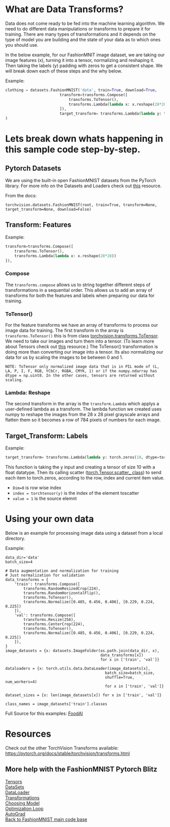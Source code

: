 # What are Data Transforms?

Data does not come ready to be fed into the machine learning algorithm. We need to do different data manipulations or transforms to prepare it for training. There are many types of transformations and it depends on the type of model you are building and the state of your data as to which ones you should use. 

In the below example, for our FashionMNIT image dataset, we are taking our image features (x), turning it into a tensor, normalizing and reshaping it. Then taking the labels (y) padding with zeros to get a consistent shape. We will break down each of these steps and the why below.

Example:

```python
clothing = datasets.FashionMNIST('data', train=True, download=True,
                        transform=transforms.Compose([
                            transforms.ToTensor(),
                            transforms.Lambda(lambda x: x.reshape(28*28))
                        ]),
                        target_transform= transforms.Lambda(lambda y: torch.zeros(10, dtype=torch.float).scatter_(dim=0, index=torch.tensor(y), value=1))
)
```

# Lets break down whats happening in this sample code step-by-step.

## Pytorch Datasets
<!--TODO link to Ari' Dataset info-->
We are using the built-in open FashionMNIST datasets from the PyTorch library. For more info on the Datasets and Loaders check out [this]() resource.

From the docs:
```
torchvision.datasets.FashionMNIST(root, train=True, transform=None, target_transform=None, download=False)
```

## Transform: Features

Example:
```python
transform=transforms.Compose([
    transforms.ToTensor(),
    transforms.Lambda(lambda x: x.reshape(28*28))
]),
```

### Compose
The `transforms.compose` allows us to string together different steps of transformations in a sequential order. This allows us to add an array of transforms for both the features and labels when preparing our data for training.

### ToTensor() 
For the feature transforms we have an array of transforms to process our image data for training. The first transform in the array is `transforms.ToTensor()` this is from class [torchvision.transforms.ToTensor](https://pytorch.org/docs/stable/torchvision/transforms.html#torchvision.transforms.ToTensor). We need to take our images and turn them into a tensor. (To learn more about Tensors check out [this]() resource.) The ToTensor() transformation is doing more than converting our image into a tensor. Its also normalizing our data for us by scaling the images to be between 0 and 1.

```
NOTE: ToTensor only normalized image data that is in PIL mode of (L, LA, P, I, F, RGB, YCbCr, RGBA, CMYK, 1) or if the numpy.ndarray has dtype = np.uint8. In the other cases, tensors are returned without scaling.
```


### Lambda: Reshape

The second transform in the array is the `transform.Lambda` which applys a user-defined lambda as a transform. The lambda function we created uses numpy to reshape the images from the 28 x 28 pixel grayscale arrays and flatten them so it becomes a row of 784 pixels of numbers for each image. 

## Target_Transform: Labels
Example:
```python
target_transform= transforms.Lambda(lambda y: torch.zeros(10, dtype=torchfloat).scatter_(dim=0, index=torchtensor(y), value=1))
```
This function is taking the y input and creating a tensor of size 10 with a float datatype. Then its calling scatter ([torch.Tensor.scatter_ class](https://pytorch.org/docs/stable/tensors.html#torch.Tensor.scatter_)) to send each item to torch.zeros, according to the row, index and current item value.
* `Dim=0` is row wise index
* `index = torchtensor(y)` is the index of the element toscatter
* `value = 1` is the source elemnt


# Using your own data 
Below is an example for processing image data using a dataset from a local directory.

Example:

```
data_dir='data'
batch_size=4

# Data augmentation and normalization for training
# Just normalization for validation
data_transforms = {
    'train': transforms.Compose([
        transforms.RandomResizedCrop(224),
        transforms.RandomHorizontalFlip(),
        transforms.ToTensor(),
        transforms.Normalize([0.485, 0.456, 0.406], [0.229, 0.224, 0.225])
    ]),
    'val': transforms.Compose([
        transforms.Resize(256),
        transforms.CenterCrop(224),
        transforms.ToTensor(),
        transforms.Normalize([0.485, 0.456, 0.406], [0.229, 0.224, 0.225])
    ]),
}
image_datasets = {x: datasets.ImageFolder(os.path.join(data_dir, x),
                                          data_transforms[x])
                                          for x in ['train', 'val']}

dataloaders = {x: torch.utils.data.DataLoader(image_datasets[x], 
                                            batch_size=batch_size,
                                            shuffle=True, num_workers=4)
                                            for x in ['train', 'val']}

dataset_sizes = {x: len(image_datasets[x]) for x in ['train', 'val']}

class_names = image_datasets['train'].classes
```
Full Source for this examples:  [FoodAI](https://github.com/sethjuarez/FoodAI)<br>

# Resources

Check out the other TorchVision Transforms available: https://pytorch.org/docs/stable/torchvision/transforms.html

## More help with the FashionMNIST Pytorch Blitz
[Tensors]()<br>
[DataSets]()<br>
[DataLoader]()<br>
[Transformations]()<br>
[Choosing Model]()<br>
[Optimization Loop]()<br>
[AutoGrad]()<br>
[Back to FashionMNIST main code base]()<br>


